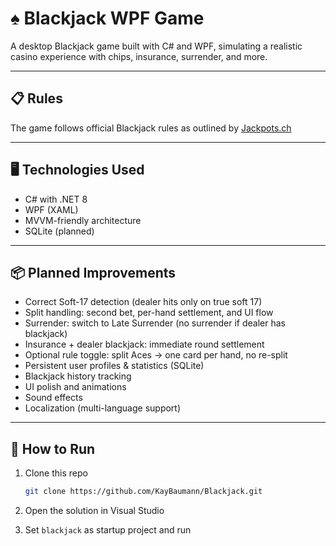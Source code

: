 
# ♠️ Blackjack WPF Game

A desktop Blackjack game built with C# and WPF, simulating a realistic casino experience with chips, insurance, surrender, and more.

---

## 📋 Rules

The game follows official Blackjack rules as outlined by [Jackpots.ch](https://www.jackpots.ch/de/regeln/blackjack?utm_source=google&utm_medium=cpc&utm_campaign=%3Fsea%3F_%28de%29_%7Bproduct%7D_%2Fgames%5C&utm_content=119484712492&utm_term=&gad_source=1&gad_campaignid=10627231346&gclid=CjwKCAjwvO7CBhAqEiwA9q2YJWXjscmRQakjxHhnubilin8AsLzGzQd5-oI8zLfk08xhGEjsRwiSRhoCtEwQAvD_BwE)

---

## 🖥️ Technologies Used

- C# with .NET 8
- WPF (XAML)
- MVVM-friendly architecture
- SQLite (planned)

---

## 📦 Planned Improvements

- Correct Soft-17 detection (dealer hits only on true soft 17)
- Split handling: second bet, per-hand settlement, and UI flow
- Surrender: switch to Late Surrender (no surrender if dealer has blackjack)
- Insurance + dealer blackjack: immediate round settlement
- Optional rule toggle: split Aces → one card per hand, no re-split
- Persistent user profiles & statistics (SQLite)
- Blackjack history tracking
- UI polish and animations
- Sound effects
- Localization (multi-language support)

---

## 🚀 How to Run

1. Clone this repo  
   ```bash
   git clone https://github.com/KayBaumann/Blackjack.git
   ```

2. Open the solution in Visual Studio

3. Set `blackjack` as startup project and run
